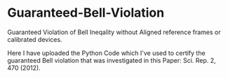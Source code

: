 # Guaranteed-Bell-Violation
Guaranteed Violation of Bell Ineqality without Aligned reference frames or calibrated devices.

Here I have uploaded the Python Code which I've used to certify the guaranteed Bell violation that was investigated in this Paper: Sci. Rep. 2, 470 (2012).
